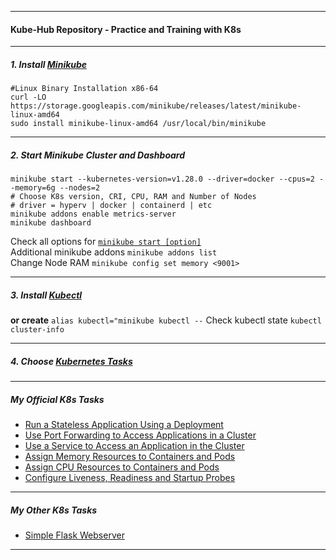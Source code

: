 *********************************************************************
#### Kube-Hub Repository - Practice and Training with K8s
*********************************************************************
##### 1. Install [Minikube](https://minikube.sigs.k8s.io/docs/start/)
```shell
#Linux Binary Installation x86-64
curl -LO https://storage.googleapis.com/minikube/releases/latest/minikube-linux-amd64
sudo install minikube-linux-amd64 /usr/local/bin/minikube
```
*********************************************************************
##### 2. Start Minikube Cluster and Dashboard
```shell
minikube start --kubernetes-version=v1.28.0 --driver=docker --cpus=2 --memory=6g --nodes=2 
# Choose K8s version, CRI, CPU, RAM and Number of Nodes 
# driver = hyperv | docker | containerd | etc
minikube addons enable metrics-server
minikube dashboard
```
Check all options for [`minikube start [option]`](https://minikube.sigs.k8s.io/docs/commands/start/) \
Additional minikube addons `minikube addons list` \
Change Node RAM `minikube config set memory <9001>`
*********************************************************************
##### 3. Install [Kubectl](https://kubernetes.io/docs/tasks/tools/install-kubectl-linux/)
**or create** `alias kubectl="minikube kubectl --`
Check kubectl state `kubectl cluster-info`
*********************************************************************
##### 4. Choose [Kubernetes Tasks](https://kubernetes.io/docs/tasks/) 
*********************************************************************
##### My Official K8s Tasks
* [Run a Stateless Application Using a Deployment](https://github.com/dmitriyshub/kube-hub/tree/main/Kubernetes_Tasks/1_StatelessApp) 
* [Use Port Forwarding to Access Applications in a Cluster](https://github.com/dmitriyshub/kube-hub/tree/main/Kubernetes_Tasks/2_PortForward) 
* [Use a Service to Access an Application in the Cluster](https://github.com/dmitriyshub/kube-hub/tree/main/Kubernetes_Tasks/3_ServiceAccess) 
* [Assign Memory Resources to Containers and Pods](https://github.com/dmitriyshub/kube-hub/tree/main/Kubernetes_Tasks/4_AssignMemory)
* [Assign CPU Resources to Containers and Pods](https://github.com/dmitriyshub/kube-hub/tree/main/Kubernetes_Tasks/5_AssignCpu)
* [Configure Liveness, Readiness and Startup Probes](https://github.com/dmitriyshub/kube-hub/tree/main/Kubernetes_Tasks/6_LivenessReadiness)

*********************************************************************
##### My Other K8s Tasks
* [Simple Flask Webserver](https://github.com/dmitriyshub/kube-hub/blob/main/Other_Tasks/1_SimpleWebserver/)

*********************************************************************
